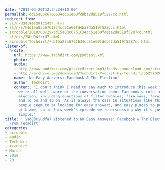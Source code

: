```yaml
---
date: "2018-03-29T12:24:24+10:00"
permalink: dd15a83c6761634cc51e60fdeba2da519f5287cc.html
redirect_from:
- sl/n/d20180329122424.html
- sl/n/s/hdd15a83c6761634cc51e60fdeba2da519f5287cc.html
- scrobble/2018/03/29/dd15a83c6761634cc51e60fdeba2da519f5287cc.html
- sl/n/s/ZNUU94frrU7.html
- scrobble/Techdirt//dd15a83c6761634cc51e60fdeba2da519f5287cc.html
listen-of:
  h-cite:
    url: https://www.techdirt.com/podcast.xml
    photo: ""
    audio:
    - http://www.podtrac.com/pts/redirect.mp3/feeds.soundcloud.com/stream/352528205-techdirt-no-easy-answers-facebook-the-election.mp3
    - http://archive.org/download/Techdirt-Podcast-by-Techdirt/352528205-techdirt-no-easy-answers-facebook-the-election.mp3
    name: 'No Easy Answers: Facebook & The Election'
    author: Techdirt
    content: "I don't think I need to say much to introduce this week's topic \u2014
      we're all well aware of the conversation about Facebook's role in the presidential
      election, including questions of filter bubbles, fake news, foreign influence,
      and so on and so on. As is always the case in situations like this, a lot of
      people seem to be looking for easy answers, and easy places to point fingers
      of blame, so in this week's episode we're discussing why it's just not that
      simple."
title: ' \ud83c\udfa7 Listened to No Easy Answers: Facebook & The Election by Techdirt
  From Techdirt'
categories:
- scrobble
- audio
- Techdirt
- Techdirt
- March
- 2018
- 29
---
```

